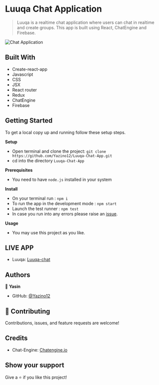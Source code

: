 # Luuqa Chat Application

> Luuqa is a realtime chat application where users can chat in realtime and create groups. This app is built using React, ChatEngine and Firebase.

![Chat Application](https://yasin-warsame.netlify.app/images/4.png)

## Built With

- Create-react-app
- Javascript
- CSS
- JSX
- React router
- Redux
- ChatEngine
- Firebase

## Getting Started

To get a local copy up and running follow these setup steps.

**Setup**

- Open terminal and clone the project: `git clone https://github.com/Yazino12/Luuqa-Chat-App.git`
- cd into the directory `Luuqa-Chat-App`

**Prerequisites**

- You need to have `node.js` installed in your system

**Install**

- On your terminal run : `npm i`
- To run the app in the development mode : `npm start`
- Launch the test runner : `npm test`
- In case you run into any errors please raise an [issue](https://github.com/Yazino12/Luuqa-Chat-App/issues).

**Usage**

- You may use this project as you like.

## LIVE APP

- Luuqa: [Luuqa-chat](https://luuqa.netlify.app/)

## Authors

👤 **Yasin**

- GitHub: [@Yazino12](https://github.com/Yazino12)

## 🤝 Contributing

Contributions, issues, and feature requests are welcome!

## Credits

- Chat-Engine: [Chatengine.io](https://chatengine.io/)

## Show your support

Give a ⭐️ if you like this project!
